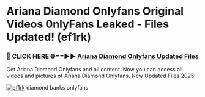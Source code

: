 # Ariana Diamond Onlyfans Original Videos 0nlyFans Leaked - Files Updated! (ef1rk)

<h3>🔴 CLICK HERE 🌐==►► <a href="https://best4dudes.click/HH4t6V" rel="nofollow">Ariana Diamond Onlyfans Updated Files</a></h3>

Get Ariana Diamond Onlyfans and all content. Now you can access all videos and pictures of Ariana Diamond Onlyfans. New Updated Files 2025!

[![ef1rk](https://github.com/user-attachments/assets/8c521d6e-e6e3-4a75-9320-d58ab9d79d5b)](https://best4dudes.click/HH4t6V)
diamond banks onlyfans